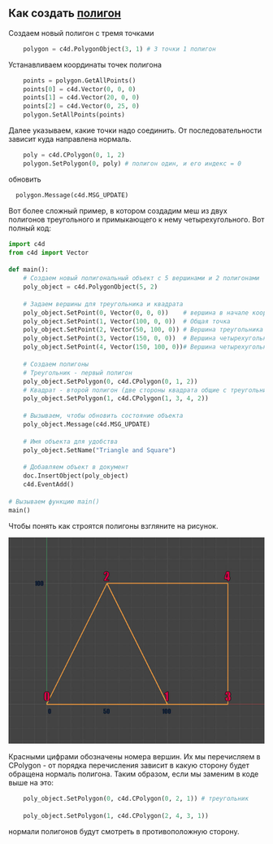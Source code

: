 
## Как создать [полигон][1]

Создаем новый полигон с тремя точками

```Python
    polygon = c4d.PolygonObject(3, 1) # 3 точки 1 полигон
```

Устанавливаем координаты точек полигона

```Python
    points = polygon.GetAllPoints()
    points[0] = c4d.Vector(0, 0, 0)
    points[1] = c4d.Vector(20, 0, 0)
    points[2] = c4d.Vector(0, 25, 0)
    polygon.SetAllPoints(points)
```

Далее указываем, какие точки надо соединить.
От последовательности зависит куда направлена нормаль.

```Python
    poly = c4d.CPolygon(0, 1, 2)
    polygon.SetPolygon(0, poly) # полигон один, и его индекс = 0
```

обновить
```Python
  polygon.Message(c4d.MSG_UPDATE)
```
Вот более сложный пример, в котором создадим меш из двух полигонов треугольного и примыкающего к нему четырехугольного.
Вот полный код:
```Python
import c4d
from c4d import Vector

def main():
    # Создаем новый полигональный объект с 5 вершинами и 2 полигонами
    poly_object = c4d.PolygonObject(5, 2)
    
    # Задаем вершины для треугольника и квадрата
    poly_object.SetPoint(0, Vector(0, 0, 0))    # вершина в начале координат
    poly_object.SetPoint(1, Vector(100, 0, 0))  # Общая точка
    poly_object.SetPoint(2, Vector(50, 100, 0)) # Вершина треугольника (Общая точка)
    poly_object.SetPoint(3, Vector(150, 0, 0))  # Вершина четырехугольника
    poly_object.SetPoint(4, Vector(150, 100, 0))# Вершина четырехугольника

    # Создаем полигоны
    # Треугольник - первый полигон
    poly_object.SetPolygon(0, c4d.CPolygon(0, 1, 2))
    # Квадрат - второй полигон (две стороны квадрата общие с треугольником)
    poly_object.SetPolygon(1, c4d.CPolygon(1, 3, 4, 2))

    # Вызываем, чтобы обновить состояние объекта
    poly_object.Message(c4d.MSG_UPDATE)
    
    # Имя объекта для удобства
    poly_object.SetName("Triangle and Square")

    # Добавляем объект в документ
    doc.InsertObject(poly_object)
    c4d.EventAdd()

# Вызываем функцию main()
main()
```
Чтобы понять как строятся полигоны взгляните на рисунок.

![изображение точек образующих полигон](img/polygonpoints.jpg)

Красными цифрами обозначены номера вершин.
Их мы перечисляем в CPolygon - от порядка перечисления зависит в какую сторону будет обращена нормаль полигона.
Таким образом, если мы заменим в коде выше на это:
```Python
    poly_object.SetPolygon(0, c4d.CPolygon(0, 2, 1)) # треугольник

    poly_object.SetPolygon(1, c4d.CPolygon(2, 4, 3, 1))
```
нормали полигонов будут смотреть в противоположную сторону.



[1]: https://developers.maxon.net/docs/py/23_110/modules/c4d/C4DAtom/GeListNode/BaseList2D/BaseObject/PointObject/PolygonObject/index.html
